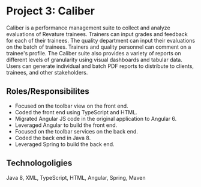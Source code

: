 # Project 3: Caliber
Caliber is a performance management suite to collect and analyze evaluations of Revature trainees. Trainers can input grades and feedback for each of their trainees. The quality department can input their evaluations on the batch of trainees. Trainers and quality personnel can comment on a trainee's profile. The Caliber suite also provides a variety of reports on different levels of granularity using visual dashboards and tabular data. Users can generate individual and batch PDF reports to distribute to clients, trainees, and other stakeholders.

## Roles/Responsibilites
* Focused on the toolbar view on the front end.
* Coded the front end using TypeScript and HTML.
* Migrated Angular JS code in the original application to Angular 6.
* Leveraged Angular to build the front end.
* Focused on the toolbar services on the back end.
* Coded the back end in Java 8.
* Leveraged Spring to build the back end.


## Technologoligies
Java 8, XML, TypeScript, HTML, Angular, Spring, Maven

